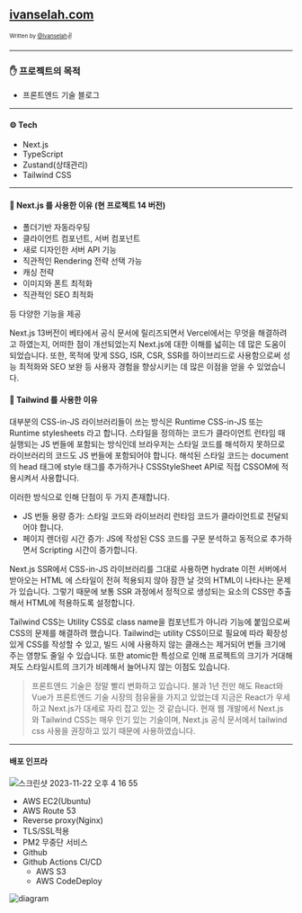 ## [ivanselah.com](https://ivanselah.com)

<sub><sup>Written by <a href="https://github.com/ivanselah">@Ivanselah</a></sup></sub><small>✌</small>

---

### ✋ 프로젝트의 목적

- 프론트엔드 기술 블로그

---

#### ⚙️ Tech

- Next.js
- TypeScript
- Zustand(상태관리)
- Tailwind CSS

---

#### 🎯 Next.js 를 사용한 이유 (현 프로젝트 14 버전)

- 폴더기반 자동라우팅
- 클라이언트 컴포넌트, 서버 컴포넌트
- 새로 디자인한 서버 API 기능
- 직관적인 Rendering 전략 선택 가능
- 캐싱 전략
- 이미지와 폰트 최적화
- 직관적인 SEO 최적화

등 다양한 기능을 제공

Next.js 13버전이 베타에서 공식 문서에 릴리즈되면서 Vercel에서는 무엇을 해결하려고 하였는지, 어떠한 점이 개선되었는지 Next.js에 대한 이해를 넓히는 데 많은 도움이 되었습니다.
또한, 목적에 맞게 SSG, ISR, CSR, SSR를 하이브리드로 사용함으로써 성능 최적화와 SEO 보완 등 사용자 경험을 향상시키는 데 많은 이점을 얻을 수 있었습니다.

#### 🎯 Tailwind 를 사용한 이유

대부분의 CSS-in-JS 라이브러리들이 쓰는 방식은 Runtime CSS-in-JS 또는 Runtime stylesheets 라고 합니다. 스타일을 정의하는 코드가 클라이언트 런타임 때 실행되는 JS 번들에 포함되는 방식인데 브라우저는 스타일 코드를 해석하지 못하므로 라이브러리의 코드도 JS 번들에 포함되어야 합니다. 해석된 스타일 코드는 document의 head 태그에 style 태그를 추가하거나 CSSStyleSheet API로 직접 CSSOM에 적용시켜서 사용합니다.

이러한 방식으로 인해 단점이 두 가지 존재합니다.

- JS 번들 용량 증가: 스타일 코드와 라이브러리 런타임 코드가 클라이언트로 전달되어야 합니다.
- 페이지 렌더링 시간 증가: JS에 작성된 CSS 코드를 구문 분석하고 동적으로 추가하면서 Scripting 시간이 증가합니다.

Next.js SSR에서 CSS-in-JS 라이브러리를 그대로 사용하면 hydrate 이전 서버에서 받아오는 HTML 에 스타일이 전혀 적용되지 않아 잠깐 날 것의 HTML이 나타나는 문제가 있습니다.
그렇기 때문에 보통 SSR 과정에서 정적으로 생성되는 요소의 CSS만 추출해서 HTML에 적용하도록 설정합니다.

Tailwind CSS는 Utility CSS로 class name을 컴포넌트가 아니라 기능에 붙임으로써 CSS의 문제를 해결하려 했습니다.
Tailwind는 utility CSS이므로 필요에 따라 확장성있게 CSS를 작성할 수 있고, 빌드 시에 사용하지 않는 클래스는 제거되어 번들 크기에 주는 영향도 줄일 수 있습니다.
또한 atomic한 특성으로 인해 프로젝트의 크기가 거대해져도 스타일시트의 크기가 비례해서 늘어나지 않는 이점도 있습니다.

> 프론트엔드 기술은 정말 빨리 변화하고 있습니다.
> 불과 1년 전만 해도 React와 Vue가 프론트엔드 기술 시장의 점유율을 가지고 있었는데 지금은 React가 우세하고 Next.js가 대세로 자리 잡고 있는 것 같습니다.
> 현재 웹 개발에서 Next.js 와 Tailwind CSS는 매우 인기 있는 기술이며, Next.js 공식 문서에서 tailwind css 사용을 권장하고 있기 때문에 사용하였습니다.

---

#### 배포 인프라

![스크린샷 2023-11-22 오후 4 16 55](https://github.com/ivanselah/ivanselah/assets/78192018/b65b1a4e-e216-4d0c-b14d-ffefdb98cb17)

- AWS EC2(Ubuntu)
- AWS Route 53
- Reverse proxy(Nginx)
- TLS/SSL적용
- PM2 무중단 서비스
- Github
- Github Actions CI/CD
  - AWS S3
  - AWS CodeDeploy

![diagram](https://github.com/ivanselah/ivanselah.com/assets/78192018/3d2e3f00-c125-4336-85f0-05bd727141ed)
